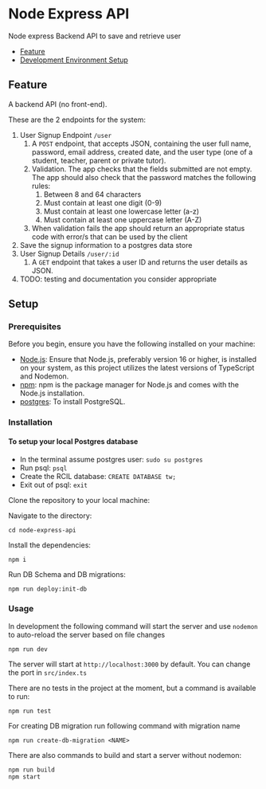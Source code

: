 # Node Express API

Node express Backend API to save and retrieve user

- [Feature](#feature)
- [Development Environment Setup](#setup)

## Feature

A backend API (no front-end).

These are the 2 endpoints for the system:

1. User Signup Endpoint `/user`
   1. A `POST` endpoint, that accepts JSON, containing the user full name, password, email address, created date, and the user type (one of a student, teacher, parent or private tutor).
   1. Validation. The app checks that the fields submitted are not empty. The app should also check that the password matches the following rules:
      1. Between 8 and 64 characters
      1. Must contain at least one digit (0-9)
      1. Must contain at least one lowercase letter (a-z)
      1. Must contain at least one uppercase letter (A-Z)
   1. When validation fails the app should return an appropriate status code with error/s that can be used by the client
1. Save the signup information to a postgres data store
1. User Signup Details `/user/:id`
   1. A `GET` endpoint that takes a user ID and returns the user details as JSON.
1. TODO: testing and documentation you consider appropriate

## Setup

### Prerequisites

Before you begin, ensure you have the following installed on your machine:

- [Node.js](https://nodejs.org/): Ensure that Node.js, preferably version 16 or higher, is installed on your system, as this project utilizes the latest versions of TypeScript and Nodemon.
- [npm](https://www.npmjs.com/): npm is the package manager for Node.js and comes with the Node.js installation.
- [postgres](https://www.postgresql.org/): To install PostgreSQL.

### Installation

#### To setup your local Postgres database

- In the terminal assume postgres user: `sudo su postgres`
- Run psql: `psql`
- Create the RCIL database: `CREATE DATABASE tw;`
- Exit out of psql: `exit`

Clone the repository to your local machine:

Navigate to the directory:

```
cd node-express-api
```

Install the dependencies:

```
npm i
```

Run DB Schema and DB migrations:

```
npm run deploy:init-db
```

### Usage

In development the following command will start the server and use `nodemon` to auto-reload the server based on file changes

```
npm run dev
```

The server will start at `http://localhost:3000` by default. You can change the port in `src/index.ts`

There are no tests in the project at the moment, but a command is available to run:

```
npm run test
```

For creating DB migration run following command with migration name

```
npm run create-db-migration <NAME>
```

There are also commands to build and start a server without nodemon:

```
npm run build
npm start
```
